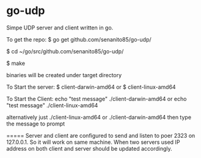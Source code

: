 go-udp
======

Simpe UDP server and client written in go.

To get the repo:
$ go get github.com/senanito85/go-udp/

$ cd ~/go/src/github.com/senanito85/go-udp/

$ make

binaries will be created under target directory

To Start the server: 
$ client-darwin-amd64
or
$ client-linux-amd64


To Start the Client:
echo "test message" ./client-darwin-amd64
or
echo "test message" ./client-linux-amd64

alternatively just ./client-linux-amd64 or ./client-darwin-amd64
then type the message to prompt

=====
Server and client are configured to send and listen to poer 2323 on 127.0.0.1. So it will work on same machine.
When two servers used IP address on both client and server should be updated accordingly.
